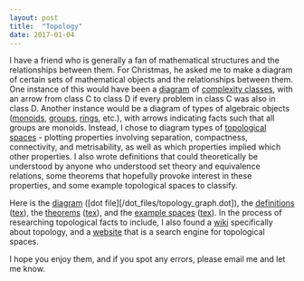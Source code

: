 ```yaml
---
layout: post
title:  "Topology"
date: 2017-01-04
---
```


I have a friend who is generally a fan of mathematical structures and the relationships between them. For Christmas, he asked me to make a diagram of certain sets of mathematical objects and the relationships between them. One instance of this would have been a [diagram](https://complexityzoo.uwaterloo.ca/File:Really-important-inclusions.png) of [complexity classes](https://complexityzoo.uwaterloo.ca/Complexity_Zoo), with an arrow from class C to class D if every problem in class C was also in class D. Another instance would be a diagram of types of algebraic objects ([monoids](https://en.wikipedia.org/wiki/Monoid), [groups](https://en.wikipedia.org/wiki/Group_(mathematics)), [rings](https://en.wikipedia.org/wiki/Ring_(mathematics)), etc.), with arrows indicating facts such that all groups are monoids. Instead, I chose to diagram types of [topological spaces](https://en.wikipedia.org/wiki/Topological_space) - plotting properties involving separation, compactness, connectivity, and metrisability, as well as which properties implied which other properties. I also wrote definitions that could theoretically be understood by anyone who understood set theory and equivalence relations, some theorems that hopefully provoke interest in these properties, and some example topological spaces to classify.

Here is the [diagram](/postscript_files/topology_graph.ps) ([dot file][/dot_files/topology_graph.dot]), the [definitions](/pdfs/topology_definitions.pdf) ([tex](/tex/topology_definitions.tex)), the [theorems](/pdfs/topology_theorems.pdf) ([tex](/tex/topology_theorems.tex)), and the [example spaces](/pdfs/fun_topological_spaces.pdf) ([tex](/tex/fun_topological_spaces.tex)). In the process of researching topological facts to include, I also found a [wiki](https://topospaces.subwiki.org/wiki/Main_Page) specifically about topology, and a [website](http://topology.jdabbs.com/) that is a search engine for topological spaces. 

I hope you enjoy them, and if you spot any errors, please email me and let me know.
